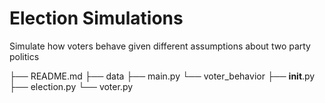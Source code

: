 # Election Simulations

Simulate how voters behave given different assumptions about two party politics

├── README.md
├── data
├── main.py
└── voter_behavior
    ├── __init__.py
    ├── election.py
    └── voter.py
